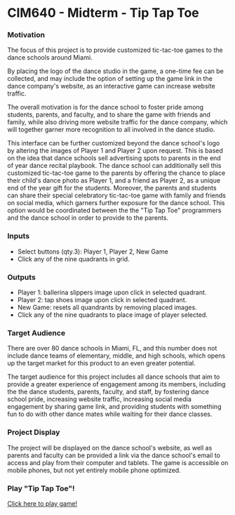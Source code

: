 # CIM640 - Midterm - Tip Tap Toe

### Motivation
The focus of this project is to provide customized tic-tac-toe games
to the dance schools around Miami.

By placing the logo of the dance studio in the game, a one-time fee can be collected, and may include the option of setting up the game link in the dance company's website, as an interactive game can increase website traffic.

The overall motivation is for the dance school to foster pride among students, parents, and faculty, and to share the game with friends and family, while also driving more website traffic for the dance company, which will together garner more recognition to all involved in the dance studio.

This interface can be further customized beyond the dance school's logo by altering the images of Player 1 and Player 2 upon request. This is based on the idea that dance schools sell advertising spots to parents in the end of year dance recital playbook. The dance school can additionally sell this customized tic-tac-toe game to the parents by offering the chance to place their child's dance photo as Player 1, and a friend as Player 2, as a unique end of the year gift for the students. Moreover, the parents and students can share their special celebratory tic-tac-toe game with family and friends on social media, which garners further exposure for the dance school. This option would be coordinated between the the "Tip Tap Toe" programmers and the dance school in order to provide to the parents.

### Inputs
* Select buttons (qty.3): Player 1, Player 2, New Game
* Click any of the nine quadrants in grid.

### Outputs
* Player 1: ballerina slippers image upon click in selected quadrant.
* Player 2: tap shoes image upon click in selected quadrant.
* New Game: resets all quandrants by removing placed images.
* Click any of the nine quadrants to place image of player selected.

### Target Audience
There are over 80 dance schools in Miami, FL, and this number does not include dance teams of elementary, middle, and high schools, which opens up the target market for this product to an even greater potential.

The target audience for this project includes all dance schools that aim to provide a greater experience of engagement among its members, including the the dance students, parents, faculty, and staff, by fostering dance school pride, increasing website traffic, increasing social media engagement by sharing game link, and providing students with something fun to do with other dance mates while waiting for their dance classes.

### Project Display
The project will be displayed on the dance school's website, as well as parents and faculty can be provided a link via the dance school's email to access and play from their computer and tablets. The game is accessible on mobile phones, but not yet entirely mobile phone optimized.

### Play "Tip Tap Toe"!
[Click here to play game!](https://vevagency.github.io/cim-640/hw/midterm2/)
